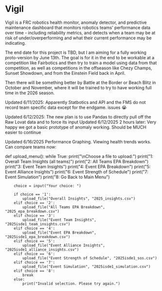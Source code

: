 # Vigil

Vigil is a FRC robotics health monitor, anomaly detector, and predictive maintenance dashboard that monitors robotics teams' performance data over time - including reliability metrics, and detects when a team may be at risk of under/overperforming and what their current performance may be indicating.

The end date for this project is TBD, but I am aiming for a fully working proto-version by June 13th. The goal is for it in the end to be workable at a competition like Fairbotics and then try to train a model using data from that competition, as well as competitions in the offseason like Chezy Champs, Sunset Showdown, and from the Einstein Field back in April. 

Then there will be something better by Battle at the Border or Beach Blitz in October and November, where it will be trained to try to have working full time in the 2026 season.



Updated 6/11/2025: Apparently Statbotics and API and the FMS do not record team specific data except for the endgame. issues 😭

Updated 6/12/2025: The new plan is to use Pandas to directly pull off the Raw Lovat data and to force its input
Updated 6/12/2025 2 hours later: Very happy we got a basic prototype of anomaly working. Should be MUCH easier to continue

Updated 6/16/2025 Performance Graphing. Viewing health trends works. Can compare teams now:


def upload_menu():
    while True:
        print("\nChoose a file to upload:")
        print("1: Overall Team Insights (all teams)")
        print("2: All Teams EPA Breakdown")
        print("3: Event Team Insights")
        print("4: Event EPA Breakdown")
        print("5: Event Alliance Insights")
        print("6: Event Strength of Schedule")
        print("7: Event Simulation")
        print("8: Go Back to Main Menu")

        choice = input("Your choice: ")

        if choice == '1':
            upload_file("Overall Insights", "2025_insights.csv")
        elif choice == '2':
            upload_file("All Teams EPA Breakdown", "2025_epa_breakdown.csv")
        elif choice == '3':
            upload_file("Event Team Insights", "2025isde1_team_insights.csv")
        elif choice == '4':
            upload_file("Event EPA Breakdown", "2025isde1_epa_breakdown.csv")
        elif choice == '5':
            upload_file("Event Alliance Insights", "2025isde1_alliance_insights.csv")
        elif choice == '6':
            upload_file("Event Strength of Schedule", "2025isde1_sos.csv")
        elif choice == '7':
            upload_file("Event Simulation", "2025isde1_simulation.csv")
        elif choice == '8':
            break
        else:
            print("Invalid selection. Please try again.")
